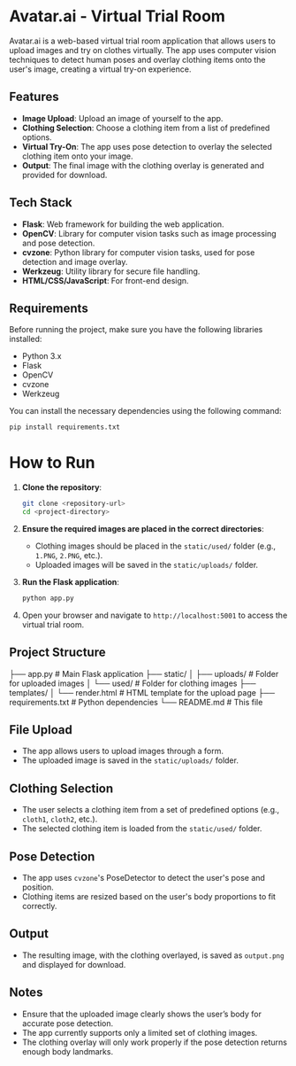 # Avatar.ai - Virtual Trial Room

Avatar.ai is a web-based virtual trial room application that allows users to upload images and try on clothes virtually. The app uses computer vision techniques to detect human poses and overlay clothing items onto the user's image, creating a virtual try-on experience.

## Features

- **Image Upload**: Upload an image of yourself to the app.
- **Clothing Selection**: Choose a clothing item from a list of predefined options.
- **Virtual Try-On**: The app uses pose detection to overlay the selected clothing item onto your image.
- **Output**: The final image with the clothing overlay is generated and provided for download.

## Tech Stack

- **Flask**: Web framework for building the web application.
- **OpenCV**: Library for computer vision tasks such as image processing and pose detection.
- **cvzone**: Python library for computer vision tasks, used for pose detection and image overlay.
- **Werkzeug**: Utility library for secure file handling.
- **HTML/CSS/JavaScript**: For front-end design.

## Requirements

Before running the project, make sure you have the following libraries installed:

- Python 3.x
- Flask
- OpenCV
- cvzone
- Werkzeug

You can install the necessary dependencies using the following command:

```bash
pip install requirements.txt
```

# How to Run

1. **Clone the repository**:

    ```bash
    git clone <repository-url>
    cd <project-directory>
    ```

2. **Ensure the required images are placed in the correct directories**:
    - Clothing images should be placed in the `static/used/` folder (e.g., `1.PNG`, `2.PNG`, etc.).
    - Uploaded images will be saved in the `static/uploads/` folder.

3. **Run the Flask application**:

    ```bash
    python app.py
    ```

4. Open your browser and navigate to `http://localhost:5001` to access the virtual trial room.

## Project Structure

├── app.py                 # Main Flask application
├── static/
│   ├── uploads/           # Folder for uploaded images
│   └── used/              # Folder for clothing images
├── templates/
│   └── render.html        # HTML template for the upload page
├── requirements.txt       # Python dependencies
└── README.md              # This file


## File Upload
- The app allows users to upload images through a form.
- The uploaded image is saved in the `static/uploads/` folder.

## Clothing Selection
- The user selects a clothing item from a set of predefined options (e.g., `cloth1`, `cloth2`, etc.).
- The selected clothing item is loaded from the `static/used/` folder.

## Pose Detection
- The app uses `cvzone`'s PoseDetector to detect the user's pose and position.
- Clothing items are resized based on the user's body proportions to fit correctly.

## Output
- The resulting image, with the clothing overlayed, is saved as `output.png` and displayed for download.

## Notes
- Ensure that the uploaded image clearly shows the user’s body for accurate pose detection.
- The app currently supports only a limited set of clothing images.
- The clothing overlay will only work properly if the pose detection returns enough body landmarks.


